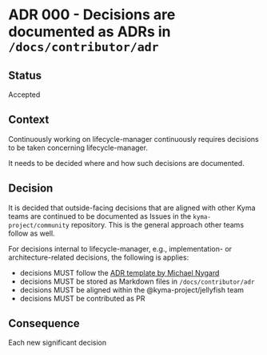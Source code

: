 # ADR 000 - Decisions are documented as ADRs in `/docs/contributor/adr`

## Status

Accepted

## Context

Continuously working on lifecycle-manager continuously requires decisions to be taken concerning lifecycle-manager.

It needs to be decided where and how such decisions are documented.

## Decision

It is decided that outside-facing decisions that are aligned with other Kyma teams are continued to be documented as Issues in the `kyma-project/community` repository. This is the general approach other teams follow as well.

For decisions internal to lifecycle-manager, e.g., implementation- or architecture-related decisions, the following is applies:

- decisions MUST follow the [ADR template by Michael Nygard](https://cognitect.com/blog/2011/11/15/documenting-architecture-decisions)
- decisions MUST be stored as Markdown files in `/docs/contributor/adr`
- decisions MUST be aligned within the @kyma-project/jellyfish team
- decisions MUST be contributed as PR

## Consequence

Each new significant decision 
